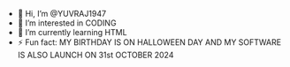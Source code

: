 - 👋 Hi, I’m @YUVRAJ1947
- 👀 I’m interested in CODING
- 🌱 I’m currently learning HTML
- ⚡ Fun fact: MY BIRTHDAY IS ON HALLOWEEN DAY AND MY SOFTWARE IS ALSO LAUNCH ON 31st OCTOBER 2024

<!---
YUVRAJ1947/YUVRAJ1947 is a ✨ special ✨ repository because its `README.md` (this file) appears on your GitHub profile.
You can click the Preview link to take a look at your changes.
--->
